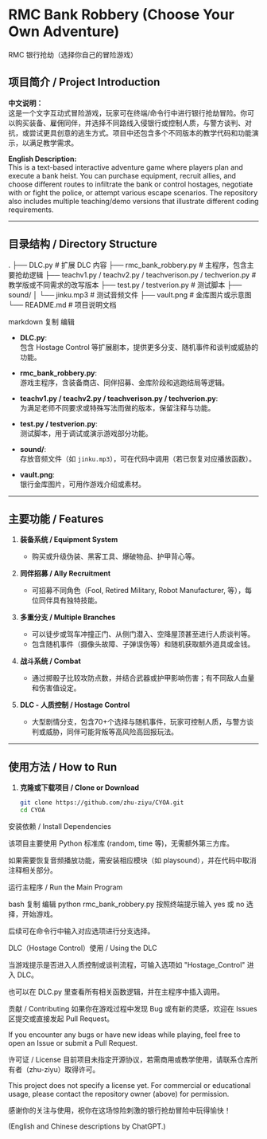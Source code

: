 # RMC Bank Robbery (Choose Your Own Adventure)  
RMC 银行抢劫（选择你自己的冒险游戏）

## 项目简介 / Project Introduction

**中文说明：**  
这是一个文字互动式冒险游戏，玩家可在终端/命令行中进行银行抢劫冒险。你可以购买装备、雇佣同伴，并选择不同路线入侵银行或控制人质，与警方谈判、对抗，或尝试更具创意的逃生方式。项目中还包含多个不同版本的教学代码和功能演示，以满足教学需求。

**English Description:**  
This is a text-based interactive adventure game where players plan and execute a bank heist. You can purchase equipment, recruit allies, and choose different routes to infiltrate the bank or control hostages, negotiate with or fight the police, or attempt various escape scenarios. The repository also includes multiple teaching/demo versions that illustrate different coding requirements.

---

## 目录结构 / Directory Structure

. ├── DLC.py # 扩展 DLC 内容 ├── rmc_bank_robbery.py # 主程序，包含主要抢劫逻辑 ├── teachv1.py / teachv2.py / teachverison.py / techverion.py # 教学版或不同需求的改写版本 ├── test.py / testverion.py # 测试脚本 ├── sound/ │ └── jinku.mp3 # 测试音频文件 ├── vault.png # 金库图片或示意图 └── README.md # 项目说明文档

markdown
复制
编辑

- **DLC.py**:  
  包含 Hostage Control 等扩展剧本，提供更多分支、随机事件和谈判或威胁的功能。

- **rmc_bank_robbery.py**:  
  游戏主程序，含装备商店、同伴招募、金库阶段和逃跑结局等逻辑。

- **teachv1.py / teachv2.py / teachverison.py / techverion.py**:  
  为满足老师不同要求或特殊写法而做的版本，保留注释与功能。

- **test.py / testverion.py**:  
  测试脚本，用于调试或演示游戏部分功能。

- **sound/**:  
  存放音频文件（如 `jinku.mp3`），可在代码中调用（若已恢复对应播放函数）。

- **vault.png**:  
  银行金库图片，可用作游戏介绍或素材。

---

## 主要功能 / Features

1. **装备系统 / Equipment System**  
   - 购买或升级伪装、黑客工具、爆破物品、护甲背心等。  

2. **同伴招募 / Ally Recruitment**  
   - 可招募不同角色（Fool, Retired Military, Robot Manufacturer, 等），每位同伴具有独特技能。  

3. **多重分支 / Multiple Branches**  
   - 可以徒步或驾车冲撞正门、从侧门潜入、空降屋顶甚至进行人质谈判等。  
   - 包含随机事件（摄像头故障、子弹误伤等）和随机获取额外道具或金钱。  

4. **战斗系统 / Combat**  
   - 通过掷骰子比较攻防点数，并结合武器或护甲影响伤害；有不同敌人血量和伤害值设定。  

5. **DLC - 人质控制 / Hostage Control**  
   - 大型剧情分支，包含70+个选择与随机事件，玩家可控制人质，与警方谈判或威胁，同伴可能背叛等高风险高回报玩法。  

---

## 使用方法 / How to Run

1. **克隆或下载项目 / Clone or Download**  
   ```bash
   git clone https://github.com/zhu-ziyu/CYOA.git
   cd CYOA
安装依赖 / Install Dependencies

该项目主要使用 Python 标准库 (random, time 等)，无需额外第三方库。

如果需要恢复音频播放功能，需安装相应模块（如 playsound），并在代码中取消注释相关部分。

运行主程序 / Run the Main Program

bash
复制
编辑
python rmc_bank_robbery.py
按照终端提示输入 yes 或 no 选择，开始游戏。

后续可在命令行中输入对应选项进行分支选择。

DLC（Hostage Control）使用 / Using the DLC

当游戏提示是否进入人质控制或谈判流程，可输入选项如 "Hostage_Control" 进入 DLC。

也可以在 DLC.py 里查看所有相关函数逻辑，并在主程序中插入调用。

贡献 / Contributing
如果你在游戏过程中发现 Bug 或有新的灵感，欢迎在 Issues 区提交或直接发起 Pull Request。

If you encounter any bugs or have new ideas while playing, feel free to open an Issue or submit a Pull Request.

许可证 / License
目前项目未指定开源协议，若需商用或教学使用，请联系仓库所有者（zhu-ziyu）取得许可。

This project does not specify a license yet. For commercial or educational usage, please contact the repository owner (above) for permission.

感谢你的关注与使用，祝你在这场惊险刺激的银行抢劫冒险中玩得愉快！

(English and Chinese descriptions by ChatGPT.)
